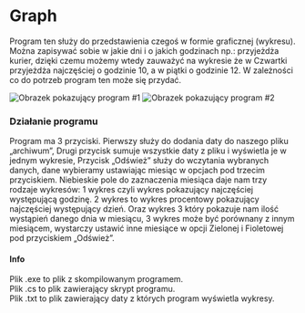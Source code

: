 # Graph
Program ten służy do przedstawienia czegoś w formie graficznej (wykresu). Można zapisywać sobie w jakie dni i o jakich godzinach np.: przyjeżdża kurier, dzięki czemu możemy wtedy zauważyć na wykresie że w Czwartki przyjeżdża najczęściej o godzinie 10, a w piątki o godzinie 12. W zależności co do potrzeb program ten może się przydać.

![Obrazek pokazujący program #1]( https://i.imgur.com/1pSauzR.png)
![Obrazek pokazujący program #2]( https://i.imgur.com/S02Y1Ge.png)
### Działanie programu
Program ma 3 przyciski. Pierwszy służy do dodania daty do naszego pliku „archiwum”, Drugi przycisk sumuje wszystkie daty z pliku i wyświetla je w jednym wykresie, Przycisk „Odśwież” służy do wczytania wybranych danych, dane wybieramy ustawiając miesiąc w opcjach pod trzecim przyciskiem. Niebieskie pole do zaznaczenia miesiąca daje nam trzy rodzaje wykresów: 1 wykres czyli wykres pokazujący najczęściej występującą godzinę. 2 wykres to wykres procentowy pokazujący najczęściej występujący dzień. Oraz wykres 3 który pokazuje nam ilość wystąpień danego dnia w miesiącu, 3 wykres może być porównany z innym miesiącem, wystarczy ustawić  inne miesiące w opcji Zielonej i Fioletowej pod przyciskiem „Odśwież”.

#### Info
Plik .exe to plik z skompilowanym programem.<br/>
Plik .cs to plik zawierający skrypt programu.<br/>
Plik .txt to plik zawierający daty z których program wyświetla wykresy.

